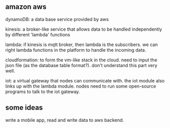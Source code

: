 amazon aws 
------------------

dynamoDB: a data base service provided by aws

kinesis: a broker-like service that allows data to be handled independently by different 'lambda' functions

lambda: if kinesis is mqtt broker, then lambda is the subscribers. we can right lambda functions in the platform to handle the incoming data.

cloudformation: to form the vm-like stack in the cloud. need to input the json file (as the database table format?). don't understand this part very well.

iot: a virtual gateway that nodes can communicate with. the iot module also links up with the lambda module. nodes need to run some open-source programs to talk to the iot gateway. 

some ideas
-------------------------

write a mobile app, read and write data to aws backend.

